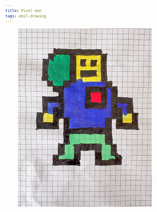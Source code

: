 ```yaml
---
title: Pixel man
tags: emil-drawing
---
```

<figure>
<img src="/img/emil-drawing/IMG_7844.jpg">
</figure>